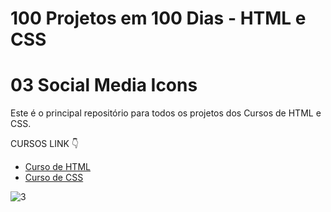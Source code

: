# 100 Projetos em 100 Dias - HTML e CSS
# 03 Social Media Icons 
Este é o principal repositório para todos os projetos dos Cursos de HTML e CSS.

CURSOS LINK 👇

-   [Curso de HTML](https://johnpires.com/cursos/html-tutorial/)
-   [Curso de CSS](https://johnpires.com/cursos/css-fundamentos-basicos/)



![3](https://user-images.githubusercontent.com/26515702/189209387-c74f5fbd-69d5-4efc-8aa3-ef4be5f6658a.png)